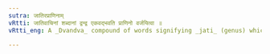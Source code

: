 ```yaml
---
sutra: जातिरप्राणिनाम्
vRtti: जातिवाचिनां शब्दानां द्वन्द्व एकवद्भवति प्राणिनो वर्जयित्वा ॥
vRtti_eng: A _Dvandva_ compound of words signifying _jati_ (genus) which are not names of living beings, is singular.

---
```


